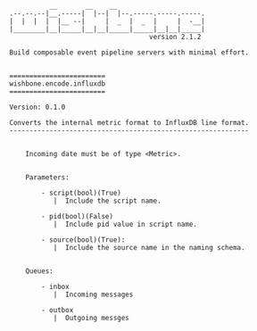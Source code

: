               __       __    __
    .--.--.--|__.-----|  |--|  |--.-----.-----.-----.
    |  |  |  |  |__ --|     |  _  |  _  |     |  -__|
    |________|__|_____|__|__|_____|_____|__|__|_____|
                                       version 2.1.2

    Build composable event pipeline servers with minimal effort.


    ========================
    wishbone.encode.influxdb
    ========================

    Version: 0.1.0

    Converts the internal metric format to InfluxDB line format.
    ------------------------------------------------------------


        Incoming date must be of type <Metric>.


        Parameters:

            - script(bool)(True)
               |  Include the script name.

            - pid(bool)(False)
               |  Include pid value in script name.

            - source(bool)(True):
               |  Include the source name in the naming schema.


        Queues:

            - inbox
               |  Incoming messages

            - outbox
               |  Outgoing messges


